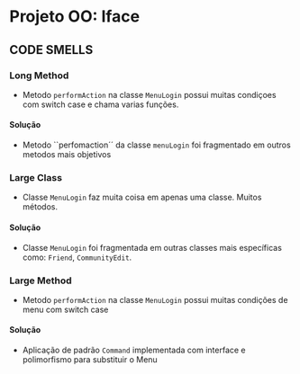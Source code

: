 # Projeto OO: Iface

## CODE SMELLS
### Long Method 
- Metodo ``performAction`` na classe `MenuLogin` possui muitas condiçoes com switch case e chama varias funções.
#### Solução 
- Metodo ``perfomaction´´ da classe `menuLogin` foi fragmentado em outros metodos mais objetivos


### Large Class 
- Classe ``MenuLogin`` faz muita coisa em apenas uma classe. Muitos métodos.
#### Solução 
- Classe ``MenuLogin`` foi fragmentada em outras classes mais específicas como: ``Friend``, ``CommunityEdit``.

### Large Method 
- Metodo ``performAction`` na classe `MenuLogin` possui muitas condições de menu com switch case
#### Solução
- Aplicação de padrão `Command` implementada com interface e polimorfismo para substituir o Menu

